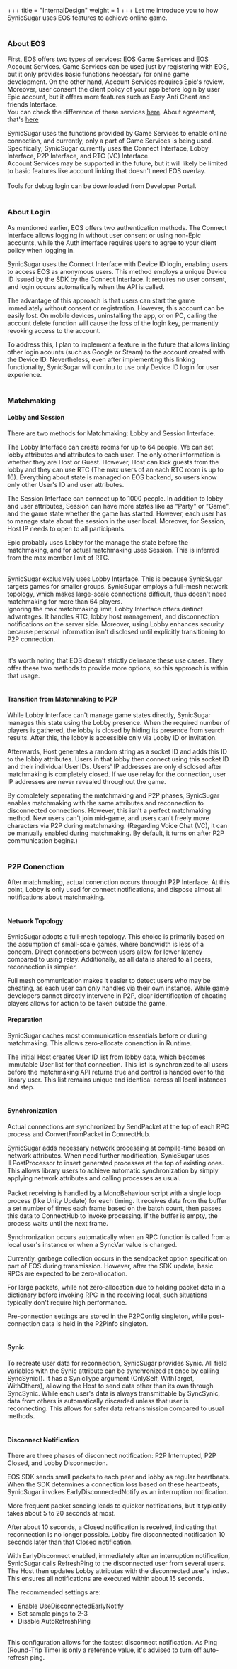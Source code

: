+++
title = "InternalDesign"
weight = 1
+++
Let me introduce you to how SynicSugar uses EOS features to achieve online game.<br><br>

### About EOS
First, EOS offers two types of services: EOS Game Services and EOS Account Services. Game Services can be used just by registering with EOS, but it only provides basic functions necessary for online game development. On the other hand, Account Services requires Epic's review. Moreover, user consent the client policy of your app before login by user Epic account, but it offers more features such as Easy Anti Cheat and friends Interface. <br>
You can check the difference of these services [here](https://dev.epicgames.com/docs/resources-overview).
About agreement, that's [here](https://dev.epicgames.com/en-US/services/terms/agreements)<br>

SynicSugar uses the functions provided by Game Services to enable online connection, and currently, only a part of Game Services is being used. Specifically, SynicSugar currently uses the Connect Interface, Lobby Interface, P2P Interface, and RTC (VC) Interface.<br>
Account Services may be supported in the future, but it will likely be limited to basic features like account linking that doesn't need EOS overlay.<br><br>
Tools for debug login can be downloaded from Developer Portal.<br><br>

### About Login
As mentioned earlier, EOS offers two authentication methods. The Connect Interface allows logging in without user consent or using non-Epic accounts, while the Auth interface requires users to agree to your client policy when logging in.<br>

SynicSugar uses the Connect Interface with Device ID login, enabling users to access EOS as anonymous users. This method employs a unique Device ID issued by the SDK by the Connect Interface. It requires no user consent, and login occurs automatically when the API is called.<br>

The advantage of this approach is that users can start the game immediately without consent or registration. However, this account can be easily lost. On mobile devices, uninstalling the app, or on PC, calling the account delete function will cause the loss of the login key, permanently revoking access to the account.<br>

To address this, I plan to implement a feature in the future that allows linking other login acounts (such as Google or Steam) to the account created with the Device ID. Nevertheless, even after implementing this linking functionality, SynicSugar will continu to use only Device ID login for user experience.<br><br>

### Matchmaking
#### Lobby and Session
There are two methods for Matchmaking: Lobby and Session Interface.<br>

The Lobby Interface can create rooms for up to 64 people. We can set lobby attributes and attributes to each user. The only other information is whether they are Host or Guest. However, Host can kick guests from the lobby and they can use RTC (The max users of an each RTC room is up to 16). Everything about state is managed on EOS backend, so users know only other User's ID and user attributes.<br>

The Session Interface can connect up to 1000 people. In addition to lobby and user attributes, Session can have more states like as "Party" or "Game", and the game state whether the game has started. However, each user has to manage state about the session in the user local. Moreover, for Session, Host IP needs to open to all participants.<br>

Epic probably uses Lobby for the manage the state before the matchmaking, and for actual matchmaking uses Session. This is inferred from the max member limit of RTC. <br><br>

SynicSugar exclusively uses Lobby Interface. This is because SynicSugar targets games for smaller groups. SynicSugar employs a full-mesh network topology, which makes large-scale connections difficult, thus doesn't need matchmaking for more than 64 players.<br>
Ignoring the max matchmaking limit, Lobby Interface offers distinct advantages. It handles RTC, lobby host management, and disconnection notifications on the server side. Moreover, using Lobby enhances security because personal information isn't disclosed until explicitly transitioning to P2P connection.<br><br>

It's worth noting that EOS doesn't strictly delineate these use cases. They offer these two methods to provide more options, so this approach is within that usage.<br><br>

#### Transition from Matchmaking to P2P
While Lobby Interface can't manage game states directly, SynicSugar manages this state using the Lobby presence. When the required number of players is gathered, the lobby is closed by hiding its presence from search results. After this, the lobby is accessible only via Lobby ID or invitation.<br>

Afterwards, Host generates a random string as a socket ID and adds this ID to the lobby attributes. Users in that lobby then connect using this socket ID and their individual User IDs. Users' IP addresses are only disclosed after matchmaking is completely closed. If we use relay for the connection, user IP addresses are never revealed throughout the game.<br>

By completely separating the matchmaking and P2P phases, SynicSugar enables matchmaking with the same attributes and reconnection to disconnected connections. However, this isn't a perfect matchmaking method. New users can't join mid-game, and users can't freely move characters via P2P during matchmaking. (Regarding Voice Chat (VC), it can be manually enabled during matchmaking. By default, it turns on after P2P communication begins.)<br><br>


### P2P Conenction
After matchmaking, actual conenction occurs throught P2P Interface. At this point, Lobby is only used for connect notifications, and dispose almost all notifications about matchmaking.<br><br>

#### Network Topology
SynicSugar adopts a full-mesh topology. This choice is primarily based on the assumption of small-scale games, where bandwidth is less of a concern. Direct connections between users allow for lower latency compared to using relay. Additionally, as all data is shared to all peers, reconnection is simpler.<br>

Full mesh communication makes it easier to detect users who may be cheating, as each user can only handles via their own instance. While game developers cannot directly intervene in P2P, clear identification of cheating players allows for action to be taken outside the game.<br>

#### Preparation
SynicSugar caches most communication essentials before or during matchmaking. This allows zero-allocate conenction in Runtime.<br>

The initial Host creates User ID list from lobby data, which becomes immutable User list for that connection. This list is synchronized to all users before the matchmaking API returns true and control is handed over to the library user. This list remains unique and identical across all local instances and step.<br><br>

#### Synchronization
Actual connections are synchronized by SendPacket at the top of each RPC process and ConvertFromPacket in ConnectHub.<br>

SynicSugar adds necessary network processing at compile-time based on network attributes. When need further modification, SynicSugar uses ILPostProcessor to insert generated processes at the top of existing ones. This allows library users to achieve automatic synchronization by simply applying network attributes and calling processes as usual.<br><br>
Packet receiving is handled by a MonoBehaviour script with a single loop process (like Unity Update) for each timing. It receives data from the buffer a set number of times each frame based on the batch count, then passes this data to ConnectHub to invoke processing. If the buffer is empty, the process waits until the next frame.<br>

Synchronization occurs automatically when an RPC function is called from a local user's instance or when a SyncVar value is changed.<br>

Currently, garbage collection occurs in the sendpacket option specification part of EOS during transmission. However, after the SDK update, basic RPCs are expected to be zero-allocation.<br>

For large packets, while not zero-allocation due to holding packet data in a dictionary before invoking RPC in the receiving local, such situations typically don't require high performance.<br>

Pre-connection settings are stored in the P2PConfig singleton, while post-connection data is held in the P2PInfo singleton.<br><br>

#### Synic
To recreate user data for reconnection, SynicSugar provides Synic. All field variables with the Synic attribute can be synchronized at once by calling SyncSynic(). It has a SynicType argument (OnlySelf, WithTarget, WithOthers), allowing the Host to send data other than its own through SyncSynic. While each user's data is always transmittable by SyncSynic, data from others is automatically discarded unless that user is reconnecting. This allows for safer data retransmission compared to usual methods.<br><br>

#### Disconnect Notification
There are three phases of disconnect notification: P2P Interrupted, P2P Closed, and Lobby Disconnection.<br>

EOS SDK sends small packets to each peer and lobby as regular heartbeats. When the SDK determines a connection loss based on these heartbeats, SynicSugar invokes EarlyDisconnectedNotify as an interruption notification.<br>

More frequent packet sending leads to quicker notifications, but it typically takes about 5 to 20 seconds at most.<br>

After about 10 seconds, a Closed notification is received, indicating that reconnection is no longer possible. Lobby fire disconnected notification 10 seconds later than that Closed notification.<br>

With EarlyDisconnect enabled, immediately after an interruption notification, SynicSugar calls RefreshPing to the disconnected user from several users. The Host then updates Lobby attributes with the disconnected user's index. This ensures all notifications are executed within about 15 seconds.<br>

The recommended settings are:
- Enable UseDisconnectedEarlyNotify
- Set sample pings to 2-3
- Disable AutoRefreshPing
<br>
This configuration allows for the fastest disconnect notification. As Ping (Round-Trip Time) is only a reference value, it's advised to turn off auto-refresh ping.